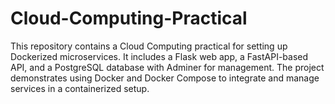 # Cloud-Computing-Practical
This repository contains a Cloud Computing practical for setting up Dockerized microservices. It includes a Flask web app, a FastAPI-based API, and a PostgreSQL database with Adminer for management. The project demonstrates using Docker and Docker Compose to integrate and manage services in a containerized setup.
